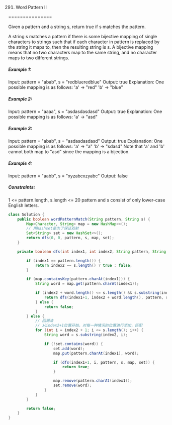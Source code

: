 291. Word Pattern II

===============

Given a pattern and a string s, return true if s matches the pattern.

A string s matches a pattern if there is some bijective mapping of single characters to strings such that if each character in pattern is replaced by the string it maps to, then the resulting string is s. A bijective mapping means that no two characters map to the same string, and no character maps to two different strings.

##### Example 1:

Input: pattern = "abab", s = "redblueredblue"
Output: true
Explanation: One possible mapping is as follows:
'a' -> "red"
'b' -> "blue"

##### Example 2:

Input: pattern = "aaaa", s = "asdasdasdasd"
Output: true
Explanation: One possible mapping is as follows:
'a' -> "asd"

##### Example 3:

Input: pattern = "abab", s = "asdasdasdasd"
Output: true
Explanation: One possible mapping is as follows:
'a' -> "a"
'b' -> "sdasd"
Note that 'a' and 'b' cannot both map to "asd" since the mapping is a bijection.

##### Example 4:

Input: pattern = "aabb", s = "xyzabcxzyabc"
Output: false

##### Constraints:

1 <= pattern.length, s.length <= 20
pattern and s consist of only lower-case English letters.

```java
class Solution {
    public boolean wordPatternMatch(String pattern, String s) {
        Map<Character, String> map = new HashMap<>();
        // 用hashset是为了保证双射
        Set<String> set = new HashSet<>();
        return dfs(0, 0, pattern, s, map, set);
    }

    private boolean dfs(int index1, int index2, String pattern, String s, Map<Character, String> map, Set<String> set) {

        if (index1 == pattern.length()) {
            return index2 == s.length() ? true : false;
        }

        if (map.containsKey(pattern.charAt(index1))) {
            String word = map.get(pattern.charAt(index1));

            if (index2 + word.length() <= s.length() && s.substring(index2, index2 + word.length()).equals(word)) {
                return dfs(index1+1, index2 + word.length(), pattern, s, map, set);
            } else {
                return false;
            }
        } else {
            // 回溯法
            // 从index2+1位置开始，对每一种情况的位置进行添加，匹配
            for (int i = index2 + 1; i <= s.length(); i++) {
                String word = s.substring(index2, i);

                if (!set.contains(word)) {
                    set.add(word);
                    map.put(pattern.charAt(index1), word);

                    if (dfs(index1+1, i, pattern, s, map, set)) {
                        return true;
                    }

                    map.remove(pattern.charAt(index1));
                    set.remove(word);
                }
            }
        }

        return false;
    }
}
```

